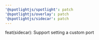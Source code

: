 ```yaml
---
'@spotlightjs/spotlight': patch
'@spotlightjs/overlay': patch
'@spotlightjs/sidecar': patch
---
```


feat(sidecar): Support setting a custom port
